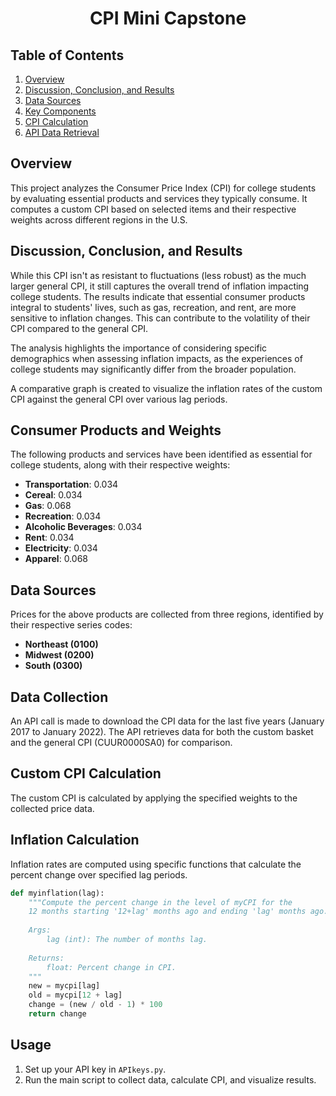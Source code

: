 # <p align="center">CPI Mini Capstone</p>

## Table of Contents

1. [Overview](#overview)
2. [Discussion, Conclusion, and Results](#discussion-conclusion-and-results)
3. [Data Sources](#data-sources)
4. [Key Components](#key-components)
5. [CPI Calculation](#cpi-calculation)
6. [API Data Retrieval](#api-data-retrieval)

## Overview

This project analyzes the Consumer Price Index (CPI) for college students by evaluating essential products and services they typically consume. It computes a custom CPI based on selected items and their respective weights across different regions in the U.S.

## Discussion, Conclusion, and Results

While this CPI isn't as resistant to fluctuations (less robust) as the much larger general CPI, it still captures the overall trend of inflation impacting college students. The results indicate that essential consumer products integral to students' lives, such as gas, recreation, and rent, are more sensitive to inflation changes. This can contribute to the volatility of their CPI compared to the general CPI.

The analysis highlights the importance of considering specific demographics when assessing inflation impacts, as the experiences of college students may significantly differ from the broader population.

A comparative graph is created to visualize the inflation rates of the custom CPI against the general CPI over various lag periods.

## Consumer Products and Weights

The following products and services have been identified as essential for college students, along with their respective weights:

- **Transportation**: 0.034
- **Cereal**: 0.034
- **Gas**: 0.068
- **Recreation**: 0.034
- **Alcoholic Beverages**: 0.034
- **Rent**: 0.034
- **Electricity**: 0.034
- **Apparel**: 0.068

## Data Sources

Prices for the above products are collected from three regions, identified by their respective series codes:

- **Northeast (0100)**
- **Midwest (0200)**
- **South (0300)**

## Data Collection

An API call is made to download the CPI data for the last five years (January 2017 to January 2022). The API retrieves data for both the custom basket and the general CPI (CUUR0000SA0) for comparison.

## Custom CPI Calculation

The custom CPI is calculated by applying the specified weights to the collected price data.

## Inflation Calculation

Inflation rates are computed using specific functions that calculate the percent change over specified lag periods.
```python
def myinflation(lag):
    """Compute the percent change in the level of myCPI for the 
    12 months starting '12+lag' months ago and ending 'lag' months ago.
    
    Args:
        lag (int): The number of months lag.
    
    Returns:
        float: Percent change in CPI.
    """
    new = mycpi[lag]
    old = mycpi[12 + lag]
    change = (new / old - 1) * 100
    return change
```

## Usage

1. Set up your API key in `APIkeys.py`.
2. Run the main script to collect data, calculate CPI, and visualize results.

